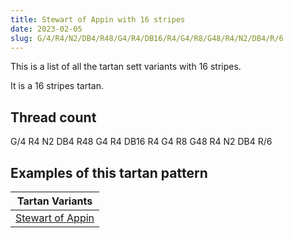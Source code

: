 ```yaml
---
title: Stewart of Appin with 16 stripes
date: 2023-02-05
slug: G/4/R4/N2/DB4/R48/G4/R4/DB16/R4/G4/R8/G48/R4/N2/DB4/R/6
---
```

This is a list of all the tartan sett variants with 16 stripes.

It is a 16 stripes tartan.


## Thread count
G/4 R4 N2 DB4 R48 G4 R4 DB16 R4 G4 R8 G48 R4 N2 DB4 R/6

## Examples of this tartan pattern

| Tartan Variants |
|---------------|
| [Stewart of Appin](/variants/g/4/r4/n2/db4/r48/g4/r4/db16/r4/g4/r8/g48/r4/n2/db4/r/6-db000064-g004c00-nd0d0d0-rc80000)||
